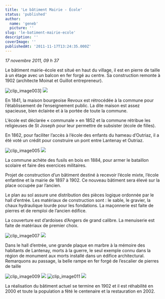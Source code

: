 ```yaml
---
title: 'Le bâtiment Mairie - École'
status: 'published'
author:
  name: 'geneb'
  picture: ''
slug: 'le-batiment-mairie-ecole'
description: ''
coverImage: ''
publishedAt: '2011-11-17T13:24:35.000Z'
---
```


*17 novembre 2011, 09 h 37*

Le bâtiment mairie-école est situé en haut du village, il est en pierre de taille à un étage avec un balcon en fer forgé au centre. Sa construction remonte à 1902 (architecte Moinat et Guillot entrepreneur).

![clip_image003](/img/beguelins/Windows-Live-Writer/dfa60d436474_12EA6/clip_image003_thumb.jpg)]
![](/img/beguelins/Windows-Live-Writer/dfa60d436474_12EA6/clip_image003_2.jpg)

En 1841, la maison bourgeoise Revoux est rétrocédée à la commune pour l’établissement de l’enseignement public. La dite maison est assez spacieuse, bien éclairée et à la portée de toute la commune.

L’école est déclarée « communale » en 1852 et la commune rétribue les religieuses de St Joseph pour leur permettre de subsister (école de filles).

En 1862, pour faciliter l’accès à l’école des enfants du hameau d’Outriaz, il a été voté un crédit pour construire un pont entre Lantenay et Outriaz.

![clip_image005](/img/beguelins/Windows-Live-Writer/dfa60d436474_12EA6/clip_image005_thumb.jpg)
![](/img/beguelins/Windows-Live-Writer/dfa60d436474_12EA6/clip_image005_2.jpg)

La commune achète des fusils en bois en 1884, pour armer le bataillon scolaire et faire des exercices militaires.

Projet de construction d’un bâtiment destiné à recevoir l’école mixte, l’école enfantine et la mairie de 1897 à 1902. Ce nouveau bâtiment sera élevé sur la place occupée par l’ancien.

Le plan au sol assure une distribution des pièces logique ordonnée par le hall d’entrée. Les matériaux de construction sont : le sable, le gravier, la chaux hydraulique lourde pour les fondations. La maçonnerie est faite de pierres et de remploi de l’ancien édifice.

La couverture est d’ardoises d’Angers de grand calibre. La menuiserie est faite de matériaux de premier choix.

![clip_image007](/img/beguelins/Windows-Live-Writer/dfa60d436474_12EA6/clip_image007_thumb.jpg)
![](/img/beguelins/Windows-Live-Writer/dfa60d436474_12EA6/clip_image007_2.jpg)

Dans le hall d’entrée, une grande plaque en marbre à la mémoire des habitants de Lantenay, morts à la guerre, le seul exemple connu dans la région de monument aux morts installé dans un édifice architectural. Remarquons au passage, la belle rampe en fer forgé de l’escalier de pierres de taille

![clip_image009](/img/beguelins/Windows-Live-Writer/dfa60d436474_12EA6/clip_image009_thumb.jpg)
![](/img/beguelins/Windows-Live-Writer/dfa60d436474_12EA6/clip_image009_2.jpg)
![clip_image011](/img/beguelins/Windows-Live-Writer/dfa60d436474_12EA6/clip_image011_thumb.jpg)
![](/img/beguelins/Windows-Live-Writer/dfa60d436474_12EA6/clip_image011_2.jpg)

La réalisation du bâtiment actuel se termine en 1902 et il est réhabilité en 2000 et toute la population a fêté le centenaire et la restauration en 2002.

